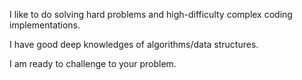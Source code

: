 I like to do solving hard problems and high-difficulty complex coding implementations.

I have good deep knowledges of algorithms/data structures.

I am ready to challenge to your problem.

<!---
Santa0727/Santa0727 is a ✨ special ✨ repository because its `README.md` (this file) appears on your GitHub profile.
You can click the Preview link to take a look at your changes.
--->
